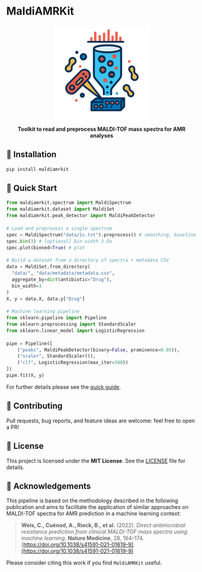 # MaldiAMRKit

<p align="center">
  <img src="docs/maldiamrkit.png" alt="MaldiAMRKit" width="250"/>
</p>
<p align="center">
  <strong>Toolkit to read and preprocess MALDI-TOF mass spectra for AMR analyses</strong>
</p>

## 🚀 Installation

```bash
pip install maldiamrkit
```

## 🏃 Quick Start

```python
from maldiamrkit.spectrum import MaldiSpectrum
from maldiamrkit.dataset import MaldiSet
from maldiamrkit.peak_detector import MaldiPeakDetector

# Load and preprocess a single spectrum
spec = MaldiSpectrum("data/1s.txt").preprocess() # smoothing, baseline removal, normalisation
spec.bin(3) # [optional] bin width 3 Da
spec.plot(binned=True) # plot

# Build a dataset from a directory of spectra + metadata CSV
data = MaldiSet.from_directory(
  "data/", "data/metadata/metadata.csv",
  aggregate_by=dict(antibiotic="Drug"),
  bin_width=3
)
X, y = data.X, data.y["Drug"]

# Machine learning pipeline
from sklearn.pipeline import Pipeline
from sklearn.preprocessing import StandardScaler
from sklearn.linear_model import LogisticRegression

pipe = Pipeline([
    ("peaks", MaldiPeakDetector(binary=False, prominence=0.05)),
    ("scaler", StandardScaler()),
    ("clf", LogisticRegression(max_iter=500))
])
pipe.fit(X, y)
```
For further details please see the [quick guide](docs/quick_guide.ipynb).

## 🤝 Contributing

Pull requests, bug reports, and feature ideas are welcome: feel free to open a PR!

## 📝 License

This project is licensed under the **MIT License**. See the [LICENSE](LICENSE) file for details.

## 🙏 Acknowledgements

This pipeline is based on the methodology described in the following publication and aims to facilitate the application of similar approaches on MALDI-TOF spectra for AMR prediction in a machine learning context:

> **Weis, C., Cuénod, A., Rieck, B., et al.** (2022). *Direct antimicrobial resistance prediction from clinical MALDI-TOF mass spectra using machine learning*. **Nature Medicine**, 28, 164–174. [https://doi.org/10.1038/s41591-021-01619-9](https://doi.org/10.1038/s41591-021-01619-9)

Please consider citing this work if you find `MaldiAMRKit` useful.